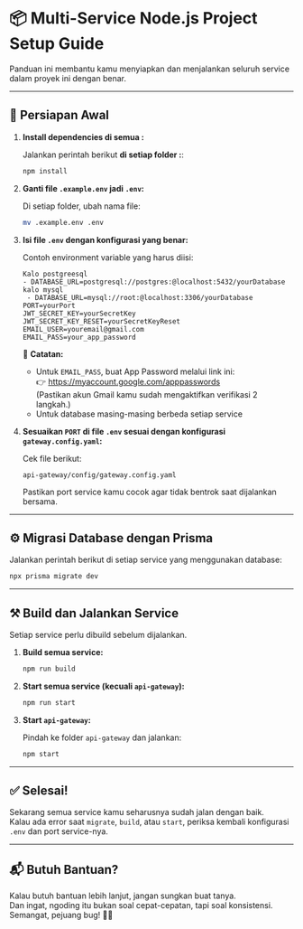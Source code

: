 # 📦 Multi-Service Node.js Project Setup Guide

Panduan ini membantu kamu menyiapkan dan menjalankan seluruh service dalam proyek ini dengan benar.

---

## 🔧 Persiapan Awal

1. **Install dependencies di semua :**

   Jalankan perintah berikut **di setiap folder :**:

   ```bash
   npm install
   ```

2. **Ganti file `.example.env` jadi `.env`:**

   Di setiap folder, ubah nama file:

   ```bash
   mv .example.env .env
   ```

3. **Isi file `.env` dengan konfigurasi yang benar:**

   Contoh environment variable yang harus diisi:

   ```
   Kalo postgreesql
   - DATABASE_URL=postgresql://postgres:@localhost:5432/yourDatabase
   kalo mysql
    - DATABASE_URL=mysql://root:@localhost:3306/yourDatabase
   PORT=yourPort
   JWT_SECRET_KEY=yourSecretKey
   JWT_SECRET_KEY_RESET=yourSecretKeyReset
   EMAIL_USER=youremail@gmail.com
   EMAIL_PASS=your_app_password
   ```

   📌 **Catatan:**

   - Untuk `EMAIL_PASS`, buat App Password melalui link ini:  
     👉 https://myaccount.google.com/apppasswords  
     (Pastikan akun Gmail kamu sudah mengaktifkan verifikasi 2 langkah.)
   - Untuk database masing-masing berbeda setiap service

4. **Sesuaikan `PORT` di file `.env` sesuai dengan konfigurasi `gateway.config.yaml`:**

   Cek file berikut:

   ```
   api-gateway/config/gateway.config.yaml
   ```

   Pastikan port service kamu cocok agar tidak bentrok saat dijalankan bersama.

---

## ⚙️ Migrasi Database dengan Prisma

Jalankan perintah berikut di setiap service yang menggunakan database:

```bash
npx prisma migrate dev
```

---

## ⚒️ Build dan Jalankan Service

Setiap service perlu dibuild sebelum dijalankan.

1. **Build semua service:**

   ```bash
   npm run build
   ```

2. **Start semua service (kecuali `api-gateway`):**

   ```bash
   npm run start
   ```

3. **Start `api-gateway`:**

   Pindah ke folder `api-gateway` dan jalankan:

   ```bash
   npm start
   ```

---

## ✅ Selesai!

Sekarang semua service kamu seharusnya sudah jalan dengan baik.  
Kalau ada error saat `migrate`, `build`, atau `start`, periksa kembali konfigurasi `.env` dan port service-nya.

---

## 📬 Butuh Bantuan?

Kalau butuh bantuan lebih lanjut, jangan sungkan buat tanya.  
Dan ingat, ngoding itu bukan soal cepat-cepatan, tapi soal konsistensi. Semangat, pejuang bug! 🐛🚀
